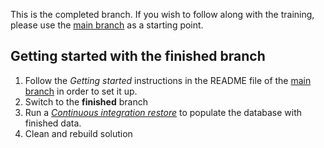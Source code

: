 This is the completed branch. If you wish to follow along with the training, please use the [main branch](https://github.com/Kentico/xperience-by-kentico-training-guides) as a starting point.

## Getting started with the finished branch
1. Follow the *Getting started* instructions in the README file of the [main branch](https://github.com/Kentico/xperience-by-kentico-training-guides) in order to set it up. 
1. Switch to the **finished** branch 
1. Run a [*Continuous integration restore*](https://docs.kentico.com/developers-and-admins/ci-cd/continuous-integration#ContinuousIntegration-Restorerepositoryfilestothedatabase) to populate the database with finished data.
1. Clean and rebuild solution